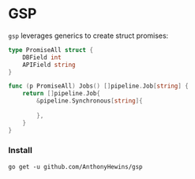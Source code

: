 # GSP

`gsp` leverages generics to create struct promises:

```go
type PromiseAll struct {
	DBField int
	APIField string
}

func (p PromiseAll) Jobs() []pipeline.Job[string] {
	return []pipeline.Job{
		&pipeline.Synchronous[string]{
			
		},
	}
}

```

### Install

``` shell
go get -u github.com/AnthonyHewins/gsp
```
